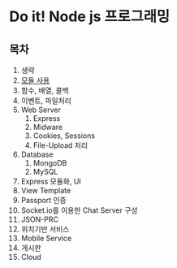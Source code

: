 # Do it! Node js 프로그래밍

## 목차
1. 생략
2. [모듈 사용](https://github.com/gsn-coding-study/ibiza-summer/blob/master/coach/Doit_nodejs/2.modules.js)
3. 함수, 배열, 콜백
4. 이벤트, 파일처리
5. Web Server
    1) Express
    2) Midware
    3) Cookies, Sessions
    4) File-Upload 처리
6. Database
    1) MongoDB
    2) MySQL
7. Express 모듈화, UI
8. View Template
9. Passport 인증
10. Socket.io를 이용한 Chat Server 구성
11. JSON-PRC
12. 위치기반 서비스
13. Mobile Service
14. 게시판
15. Cloud

